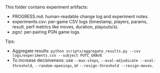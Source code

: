 This folder contains experiment artifacts:

- PROGRESS.md: human-readable change log and experiment notes.
- experiments.csv: per-game CSV logs (timestamp, players, params, result, perf metrics like moves, duration, playouts/s).
- pgn/: per-pairing PGN game logs.

Tips:
- Aggregate results: `python scripts/aggregate_results.py --csv logs/experiments.csv --subject PUTC_GRAVE`
- To increase decisiveness: use `--max-steps`, `--eval-adjudicate --eval-threshold`, `--random-openings`, or `--resign-threshold --resign-moves`.
